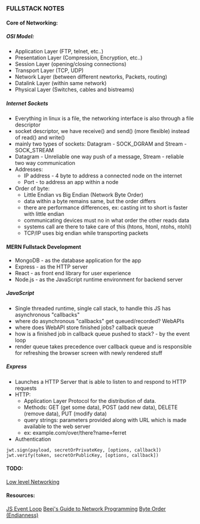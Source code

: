 ### FULLSTACK NOTES 

#### Core of Networking: 

##### OSI Model: 
- Application Layer (FTP, telnet, etc..)
- Presentation Layer (Compression, Encryption, etc..)
- Session Layer (opening/closing connections)
- Transport Layer (TCP, UDP)
- Network Layer (between different newtorks, Packets, routing)
- Datalink Layer (within same network)
- Physical Layer (Switches, cables and bistreams)

##### Internet Sockets 
- Everything in linux is a file, the networking interface is also through a file descriptor 
- socket descriptor, we have receive() and send() (more flexible) instead of read() and write()
- mainly two types of sockets: Datagram - SOCK_DGRAM and Stream - SOCK_STREAM 
- Datagram - Unreliable one way push of a message, Stream - reliable two way communication 
- Addresses: 
    - IP address - 4 byte to address a connected node on the internet
    - Port - to address an app within a node
- Order of byte: 
    - Little Endian vs Big Endian (Network Byte Order)
    - data within a byte remains same, but the order differs
    - there are performance differences, ex: casting int to short is faster with little endian 
    - communicating devices must no in what order the other reads data
    - systems call are there to take care of this (htons, htonl, ntohs, ntohl)
    - TCP/IP uses big endian while transporting packets 

#### MERN Fullstack Development 
- MongoDB - as the database application for the app 
- Express - as the HTTP server 
- React - as front end library for user experience 
- Node.js - as the JavaScript runtime environment for backend server 

##### JavaScript 
- Single threaded runtime, single call stack, to handle this JS has asynchronous "callbacks" 
- where do asynchronous "callbacks" get queued/recorded? WebAPIs 
- where does WebAPI store finished jobs? callback queue 
- how is a finished job in callback queue pushed to stack? - by the event loop  
- render queue takes precedence over callback queue and is responsible for refreshing the browser screen with newly rendered stuff

##### Express  
- Launches a HTTP Server that is able to listen to and respond to HTTP requests  
- HTTP:
    - Application Layer Protocol for the distribution of data. 
    - Methods: GET (get some data), POST (add new data), DELETE (remove data), PUT (modify data)
    - query strings: parameters provided along with URL which is made available to the web server 
    - ex: example.com/over/there?name=ferret
- Authentication 


```JS 
jwt.sign(payload, secretOrPrivateKey, [options, callback])
jwt.verify(token, secretOrPublicKey, [options, callback])
```

#### TODO: 
[Low level Networking](https://www.youtube.com/playlist?list=PLIFyRwBY_4bRLmKfP1KnZA6rZbRHtxmXi)

#### Resources: 
[JS Event Loop](https://www.youtube.com/watch?v=8aGhZQkoFbQ)
[Beej's Guide to Network Programming](https://beej.us/guide/bgnet/html/split/index.html)
[Byte Order (Endianness)](https://www.youtube.com/watch?v=CounrFEsOeA)